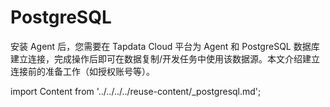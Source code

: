 # PostgreSQL

安装 Agent 后，您需要在 Tapdata Cloud 平台为 Agent 和 PostgreSQL 数据库建立连接，完成操作后即可在数据复制/开发任务中使用该数据源。本文介绍建立连接前的准备工作（如授权账号等）。

import Content from '../../../../reuse-content/_postgresql.md';

<Content />
